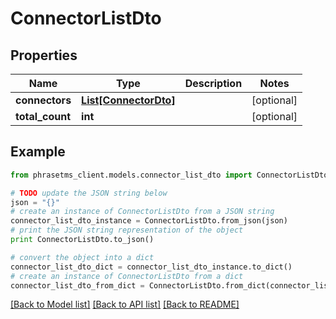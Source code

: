 # ConnectorListDto

## Properties

| Name            | Type                                      | Description | Notes      |
| --------------- | ----------------------------------------- | ----------- | ---------- |
| **connectors**  | [**List[ConnectorDto]**](ConnectorDto.md) |             | [optional] |
| **total_count** | **int**                                   |             | [optional] |

## Example

```python
from phrasetms_client.models.connector_list_dto import ConnectorListDto

# TODO update the JSON string below
json = "{}"
# create an instance of ConnectorListDto from a JSON string
connector_list_dto_instance = ConnectorListDto.from_json(json)
# print the JSON string representation of the object
print ConnectorListDto.to_json()

# convert the object into a dict
connector_list_dto_dict = connector_list_dto_instance.to_dict()
# create an instance of ConnectorListDto from a dict
connector_list_dto_from_dict = ConnectorListDto.from_dict(connector_list_dto_dict)
```

[[Back to Model list]](../README.md#documentation-for-models) [[Back to API list]](../README.md#documentation-for-api-endpoints) [[Back to README]](../README.md)
